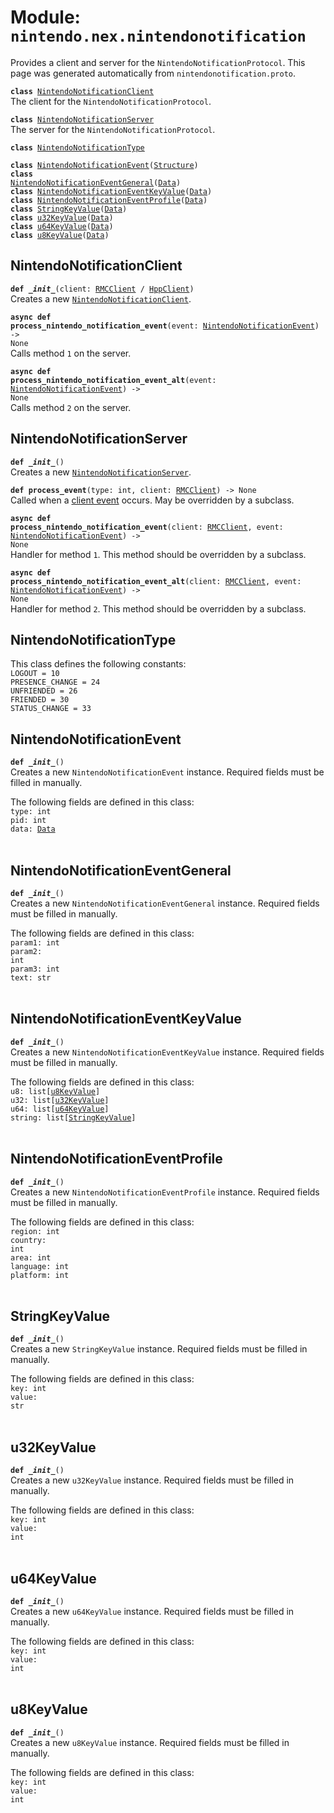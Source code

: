 
# Module: <code>nintendo.nex.nintendonotification</code>

Provides a client and server for the `NintendoNotificationProtocol`. This page was generated automatically from `nintendonotification.proto`.

<code>**class** [NintendoNotificationClient](#nintendonotificationclient)</code><br>
<span class="docs">The client for the `NintendoNotificationProtocol`.</span>

<code>**class** [NintendoNotificationServer](#nintendonotificationserver)</code><br>
<span class="docs">The server for the `NintendoNotificationProtocol`.</span>

<code>**class** [NintendoNotificationType](#nintendonotificationtype)</code><br>

<code>**class** [NintendoNotificationEvent](#nintendonotificationevent)([Structure](../common))</code><br>
<code>**class** [NintendoNotificationEventGeneral](#nintendonotificationeventgeneral)([Data](../common))</code><br>
<code>**class** [NintendoNotificationEventKeyValue](#nintendonotificationeventkeyvalue)([Data](../common))</code><br>
<code>**class** [NintendoNotificationEventProfile](#nintendonotificationeventprofile)([Data](../common))</code><br>
<code>**class** [StringKeyValue](#stringkeyvalue)([Data](../common))</code><br>
<code>**class** [u32KeyValue](#u32keyvalue)([Data](../common))</code><br>
<code>**class** [u64KeyValue](#u64keyvalue)([Data](../common))</code><br>
<code>**class** [u8KeyValue](#u8keyvalue)([Data](../common))</code><br>

## NintendoNotificationClient
<code>**def _\_init__**(client: [RMCClient](../rmc#rmcclient) / [HppClient](../hpp#hppclient))</code><br>
<span class="docs">Creates a new [`NintendoNotificationClient`](#nintendonotificationclient).</span>

<code>**async def process_nintendo_notification_event**(event: [NintendoNotificationEvent](#nintendonotificationevent)) -> None</code><br>
<span class="docs">Calls method `1` on the server.</span>

<code>**async def process_nintendo_notification_event_alt**(event: [NintendoNotificationEvent](#nintendonotificationevent)) -> None</code><br>
<span class="docs">Calls method `2` on the server.</span>

## NintendoNotificationServer
<code>**def _\_init__**()</code><br>
<span class="docs">Creates a new [`NintendoNotificationServer`](#nintendonotificationserver).</span>

<code>**def process_event**(type: int, client: [RMCClient](../rmc#rmcclient)) -> None</code><br>
<span class="docs">Called when a [client event](../rmc#rmcevent) occurs. May be overridden by a subclass.</span>

<code>**async def process_nintendo_notification_event**(client: [RMCClient](../rmc#rmcclient), event: [NintendoNotificationEvent](#nintendonotificationevent)) -> None</code><br>
<span class="docs">Handler for method `1`. This method should be overridden by a subclass.</span>

<code>**async def process_nintendo_notification_event_alt**(client: [RMCClient](../rmc#rmcclient), event: [NintendoNotificationEvent](#nintendonotificationevent)) -> None</code><br>
<span class="docs">Handler for method `2`. This method should be overridden by a subclass.</span>

## NintendoNotificationType
This class defines the following constants:<br>
<span class="docs">
`LOGOUT = 10`<br>
`PRESENCE_CHANGE = 24`<br>
`UNFRIENDED = 26`<br>
`FRIENDED = 30`<br>
`STATUS_CHANGE = 33`<br>
</span>

## NintendoNotificationEvent
<code>**def _\_init__**()</code><br>
<span class="docs">Creates a new `NintendoNotificationEvent` instance. Required fields must be filled in manually.</span>

The following fields are defined in this class:<br>
<span class="docs">
<code>type: int</code><br>
<code>pid: int</code><br>
<code>data: [Data](../common)</code><br>
</span><br>

## NintendoNotificationEventGeneral
<code>**def _\_init__**()</code><br>
<span class="docs">Creates a new `NintendoNotificationEventGeneral` instance. Required fields must be filled in manually.</span>

The following fields are defined in this class:<br>
<span class="docs">
<code>param1: int</code><br>
<code>param2: int</code><br>
<code>param3: int</code><br>
<code>text: str</code><br>
</span><br>

## NintendoNotificationEventKeyValue
<code>**def _\_init__**()</code><br>
<span class="docs">Creates a new `NintendoNotificationEventKeyValue` instance. Required fields must be filled in manually.</span>

The following fields are defined in this class:<br>
<span class="docs">
<code>u8: list[[u8KeyValue](#u8keyvalue)]</code><br>
<code>u32: list[[u32KeyValue](#u32keyvalue)]</code><br>
<code>u64: list[[u64KeyValue](#u64keyvalue)]</code><br>
<code>string: list[[StringKeyValue](#stringkeyvalue)]</code><br>
</span><br>

## NintendoNotificationEventProfile
<code>**def _\_init__**()</code><br>
<span class="docs">Creates a new `NintendoNotificationEventProfile` instance. Required fields must be filled in manually.</span>

The following fields are defined in this class:<br>
<span class="docs">
<code>region: int</code><br>
<code>country: int</code><br>
<code>area: int</code><br>
<code>language: int</code><br>
<code>platform: int</code><br>
</span><br>

## StringKeyValue
<code>**def _\_init__**()</code><br>
<span class="docs">Creates a new `StringKeyValue` instance. Required fields must be filled in manually.</span>

The following fields are defined in this class:<br>
<span class="docs">
<code>key: int</code><br>
<code>value: str</code><br>
</span><br>

## u32KeyValue
<code>**def _\_init__**()</code><br>
<span class="docs">Creates a new `u32KeyValue` instance. Required fields must be filled in manually.</span>

The following fields are defined in this class:<br>
<span class="docs">
<code>key: int</code><br>
<code>value: int</code><br>
</span><br>

## u64KeyValue
<code>**def _\_init__**()</code><br>
<span class="docs">Creates a new `u64KeyValue` instance. Required fields must be filled in manually.</span>

The following fields are defined in this class:<br>
<span class="docs">
<code>key: int</code><br>
<code>value: int</code><br>
</span><br>

## u8KeyValue
<code>**def _\_init__**()</code><br>
<span class="docs">Creates a new `u8KeyValue` instance. Required fields must be filled in manually.</span>

The following fields are defined in this class:<br>
<span class="docs">
<code>key: int</code><br>
<code>value: int</code><br>
</span><br>

